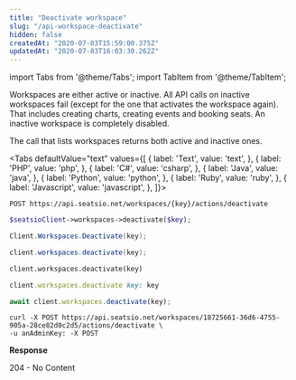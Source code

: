 ```yaml
---
title: "Deactivate workspace"
slug: "/api-workspace-deactivate"
hidden: false
createdAt: "2020-07-03T15:59:00.375Z"
updatedAt: "2020-07-03T16:03:30.262Z"
---
```


import Tabs from '@theme/Tabs';
import TabItem from '@theme/TabItem';

Workspaces are either active or inactive. All API calls on inactive workspaces fail (except for the one that activates the workspace again). That includes creating charts, creating events and booking seats. An inactive workspace is completely disabled.

The call that lists workspaces returns both active and inactive ones. 



<Tabs 
  defaultValue="text"
  values={[
{ label: 'Text', value: 'text', },
{ label: 'PHP', value: 'php', },
{ label: 'C#', value: 'csharp', },
{ label: 'Java', value: 'java', },
{ label: 'Python', value: 'python', },
{ label: 'Ruby', value: 'ruby', },
{ label: 'Javascript', value: 'javascript', },
]}>
<TabItem value='text'>

```text
POST https://api.seatsio.net/workspaces/{key}/actions/deactivate
```

</TabItem>
<TabItem value='php'>

```php
$seatsioClient->workspaces->deactivate($key);
```

</TabItem>
<TabItem value='csharp'>

```csharp
Client.Workspaces.Deactivate(key);

```

</TabItem>
<TabItem value='java'>

```java
client.workspaces.deactivate(key);
```

</TabItem>
<TabItem value='python'>

```python
client.workspaces.deactivate(key)
```

</TabItem>
<TabItem value='ruby'>

```ruby
client.workspaces.deactivate key: key
```

</TabItem>
<TabItem value='javascript'>

```javascript
await client.workspaces.deactivate(key);

```

</TabItem>
</Tabs>





```curl
curl -X POST https://api.seatsio.net/workspaces/18725661-36d6-4755-905a-28ce82d0c2d5/actions/deactivate \
-u anAdminKey: -X POST
```

**Response**

204 - No Content
